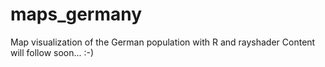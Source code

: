 # maps_germany
Map visualization of the German population with R and rayshader
Content will follow soon... :-)

